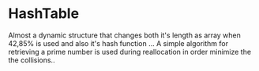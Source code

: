 # HashTable
Almost a dynamic structure that changes both it's length as array when 42,85% is used and also it's hash function ...
A simple algorithm for retrieving a prime number is used during reallocation in order minimize 
the the collisions..
